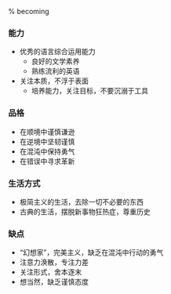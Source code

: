 % becoming

### 能力

- 优秀的语言综合运用能力
    - 良好的文学素养
    - 熟练流利的英语
- 关注本质，不浮于表面
    - 培养能力，关注目标，不要沉溺于工具

### 品格

- 在顺境中谨慎谦逊
- 在逆境中坚韧谨慎
- 在混沌中保持勇气
- 在错误中寻求革新

### 生活方式

- 极简主义的生活，去除一切不必要的东西
- 古典的生活，摆脱新事物狂热症，尊重历史

### 缺点

- “幻想家”，完美主义，缺乏在混沌中行动的勇气
- 注意力涣散，专注力差
- 关注形式，舍本逐末
- 想当然，缺乏谨慎态度
